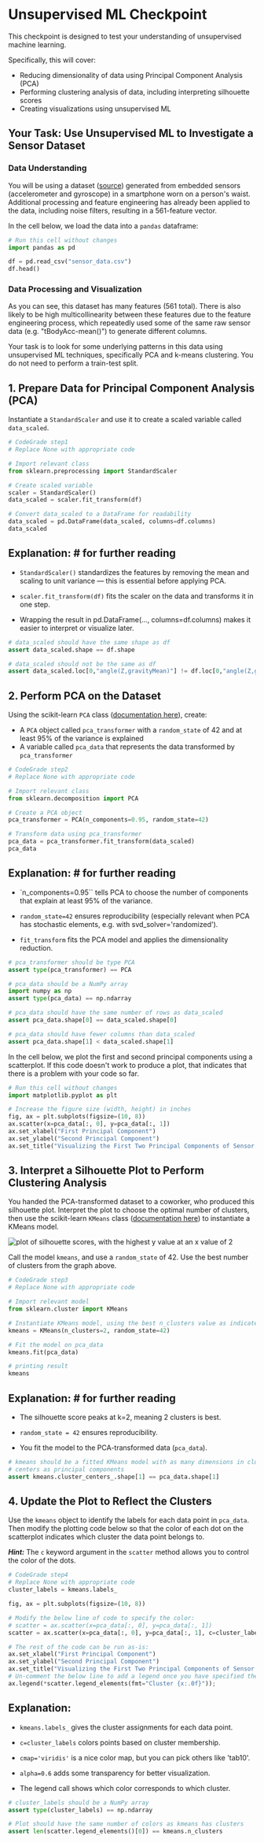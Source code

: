 # Unsupervised ML Checkpoint

This checkpoint is designed to test your understanding of unsupervised machine learning.

Specifically, this will cover:

* Reducing dimensionality of data using Principal Component Analysis (PCA)
* Performing clustering analysis of data, including interpreting silhouette scores
* Creating visualizations using unsupervised ML

## Your Task: Use Unsupervised ML to Investigate a Sensor Dataset

### Data Understanding

You will be using a dataset ([source](https://archive.ics.uci.edu/ml/datasets/Human+Activity+Recognition+Using+Smartphones)) generated from embedded sensors (accelerometer and gyroscope) in a smartphone worn on a person's waist. Additional processing and feature engineering has already been applied to the data, including noise filters, resulting in a 561-feature vector.

In the cell below, we load the data into a `pandas` dataframe:

```python 
# Run this cell without changes
import pandas as pd

df = pd.read_csv("sensor_data.csv")
df.head()
```

### Data Processing and Visualization

As you can see, this dataset has many features (561 total). There is also likely to be high multicollinearity between these features due to the feature engineering process, which repeatedly used some of the same raw sensor data (e.g. "tBodyAcc-mean()") to generate different columns.

Your task is to look for some underlying patterns in this data using unsupervised ML techniques, specifically PCA and k-means clustering. You do not need to perform a train-test split.

## 1. Prepare Data for Principal Component Analysis (PCA)

Instantiate a `StandardScaler` and use it to create a scaled variable called `data_scaled`.

```python
# CodeGrade step1
# Replace None with appropriate code

# Import relevant class
from sklearn.preprocessing import StandardScaler

# Create scaled variable
scaler = StandardScaler()
data_scaled = scaler.fit_transform(df)

# Convert data_scaled to a DataFrame for readability
data_scaled = pd.DataFrame(data_scaled, columns=df.columns)
data_scaled
```

## **Explanation:** # for further reading
* `StandardScaler()` standardizes the features by removing the mean and scaling to unit variance — this is essential before applying PCA.

* `scaler.fit_transform(df)` fits the scaler on the data and transforms it in one step.

* Wrapping the result in pd.DataFrame(..., columns=df.columns) makes it easier to interpret or visualize later.

```python
# data_scaled should have the same shape as df
assert data_scaled.shape == df.shape

# data_scaled should not be the same as df
assert data_scaled.loc[0,"angle(Z,gravityMean)"] != df.loc[0,"angle(Z,gravityMean)"]
```

## 2. Perform PCA on the Dataset

Using the scikit-learn `PCA` class ([documentation here](https://scikit-learn.org/stable/modules/generated/sklearn.decomposition.PCA.html)), create:

* A `PCA` object called `pca_transformer` with a `random_state` of 42 and at least 95% of the variance is explained
* A variable called `pca_data` that represents the data transformed by `pca_transformer`

```python
# CodeGrade step2
# Replace None with appropriate code

# Import relevant class
from sklearn.decomposition import PCA

# Create a PCA object
pca_transformer = PCA(n_components=0.95, random_state=42)

# Transform data using pca_transformer
pca_data = pca_transformer.fit_transform(data_scaled)
pca_data
```

## **Explanation:** # for further reading
* `n_components=0.95`` tells PCA to choose the number of components that explain at least 95% of the variance.

* `random_state=42` ensures reproducibility (especially relevant when PCA has stochastic elements, e.g. with svd_solver='randomized').

* `fit_transform` fits the PCA model and applies the dimensionality reduction.

```python
# pca_transformer should be type PCA
assert type(pca_transformer) == PCA

# pca_data should be a NumPy array
import numpy as np
assert type(pca_data) == np.ndarray

# pca_data should have the same number of rows as data_scaled
assert pca_data.shape[0] == data_scaled.shape[0]

# pca_data should have fewer columns than data_scaled
assert pca_data.shape[1] < data_scaled.shape[1]
```

In the cell below, we plot the first and second principal components using a scatterplot. If this code doesn't work to produce a plot, that indicates that there is a problem with your code so far.

```python
# Run this cell without changes
import matplotlib.pyplot as plt

# Increase the figure size (width, height) in inches
fig, ax = plt.subplots(figsize=(10, 8))
ax.scatter(x=pca_data[:, 0], y=pca_data[:, 1])
ax.set_xlabel("First Principal Component")
ax.set_ylabel("Second Principal Component")
ax.set_title("Visualizing the First Two Principal Components of Sensor Data", fontsize=16);
```

## 3. Interpret a Silhouette Plot to Perform Clustering Analysis

You handed the PCA-transformed dataset to a coworker, who produced this silhouette plot. Interpret the plot to choose the optimal number of clusters, then use the scikit-learn `KMeans` class ([documentation here](https://scikit-learn.org/stable/modules/generated/sklearn.cluster.KMeans.html)) to instantiate a KMeans model.

<!-- 
k_values = range(2,21)
silhouette_scores = [0.41540858143541637,
 0.3438069022316109,
 0.1775373667655337,
 0.1425018071505172,
 0.12365576879282861,
 0.11917044787937144,
 0.09524343091496036,
 0.09155853204663812,
 0.09410174137993227,
 0.09335504033772586,
 0.09386447654377134,
 0.09518329181757086,
 0.0864125952331548,
 0.08622712573000349,
 0.08350384589108541,
 0.07589314716366936,
 0.06926851258928322,
 0.06980908513512903,
 0.0710121422731501]

fig, ax = plt.subplots(figsize=(10,5))

ax.plot(k_values, silhouette_scores, color="green", marker="s", )
ax.set_xticks(k_values)
ax.set_xlabel("k in KMeans")
ax.set_ylabel("Silhouette Score")
ax.set_title("Silhouette Scores for KMeans Models of Varying K Values");
-->

![plot of silhouette scores, with the highest y value at an x value of 2](https://curriculum-content.s3.amazonaws.com/data-science/images/silhouette_score_plot.png)

Call the model `kmeans`, and use a `random_state` of 42. Use the best number of clusters from the graph above.

```python
# CodeGrade step3
# Replace None with appropriate code

# Import relevant model
from sklearn.cluster import KMeans

# Instantiate KMeans model, using the best n_clusters value as indicated by the plot above
kmeans = KMeans(n_clusters=2, random_state=42)

# Fit the model on pca_data
kmeans.fit(pca_data)

# printing result
kmeans
```

## **Explanation:** # for further reading
* The silhouette score peaks at k=2, meaning 2 clusters is best.

* `random_state = 42` ensures reproducibility.

* You fit the model to the PCA-transformed data (`pca_data`).

```python
# kmeans should be a fitted KMeans model with as many dimensions in cluster
# centers as principal components
assert kmeans.cluster_centers_.shape[1] == pca_data.shape[1]
```

## 4. Update the Plot to Reflect the Clusters

Use the `kmeans` object to identify the labels for each data point in `pca_data`. Then modify the plotting code below so that the color of each dot on the scatterplot indicates which cluster the data point belongs to.

***Hint:*** The `c` keyword argument in the `scatter` method allows you to control the color of the dots.

```python
# CodeGrade step4
# Replace None with appropriate code
cluster_labels = kmeans.labels_

fig, ax = plt.subplots(figsize=(10, 8))

# Modify the below line of code to specify the color:
# scatter = ax.scatter(x=pca_data[:, 0], y=pca_data[:, 1])
scatter = ax.scatter(x=pca_data[:, 0], y=pca_data[:, 1], c=cluster_labels, cmap='viridis', alpha=0.6)

# The rest of the code can be run as-is:
ax.set_xlabel("First Principal Component")
ax.set_ylabel("Second Principal Component")
ax.set_title("Visualizing the First Two Principal Components of Sensor Data")
# Un-comment the below line to add a legend once you have specified the color
ax.legend(*scatter.legend_elements(fmt="Cluster {x:.0f}"));
```

## **Explanation:**
* `kmeans.labels_` gives the cluster assignments for each data point.

* `c=cluster_labels` colors points based on cluster membership.

* `cmap='viridis'` is a nice color map, but you can pick others like 'tab10'.

* `alpha=0.6` adds some transparency for better visualization.

* The legend call shows which color corresponds to which cluster.

```python
# cluster_labels should be a NumPy array
assert type(cluster_labels) == np.ndarray

# Plot should have the same number of colors as kmeans has clusters
assert len(scatter.legend_elements()[0]) == kmeans.n_clusters
```